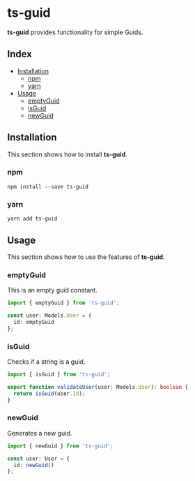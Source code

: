 # ts-guid
**ts-guid** provides functionality for simple Guids.

## Index
- [Installation](#installation)
  - [npm](#npm)
  - [yarn](#yarn)
- [Usage](#usage)
  - [emptyGuid](#emptyguid)
  - [isGuid](#isguid)
  - [newGuid](#newguid)

## Installation
This section shows how to install **ts-guid**.

### npm
```
npm install --save ts-guid 
```

### yarn
```
yarn add ts-guid
```

## Usage
This section shows how to use the features of **ts-guid**.

### emptyGuid
This is an empty guid constant.

```typescript
import { emptyGuid } from 'ts-guid';

const user: Models.User = {
  id: emptyGuid
};
```

### isGuid
Checks if a string is a guid.

```typescript
import { isGuid } from 'ts-guid';

export function validateUser(user: Models.User): boolean {
  return isGuid(user.Id);
}

```

### newGuid
Generates a new guid.

```typescript
import { newGuid } from 'ts-guid';

const user: User = {
  id: newGuid()
};
```
